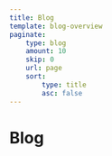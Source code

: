 ```yaml
---
title: Blog
template: blog-overview
paginate:
    type: blog
    amount: 10
    skip: 0
    url: page
    sort: 
        type: title
        asc: false
---
```

# Blog